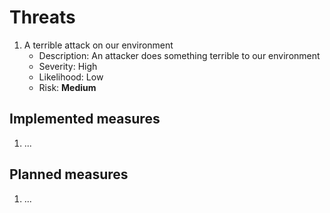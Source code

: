 # Threats

1. A terrible attack on our environment
     - Description: An attacker does something terrible to our environment
     - Severity: High
     - Likelihood: Low
     - Risk: **Medium**



## Implemented measures

1. ...

## Planned measures

1. ...